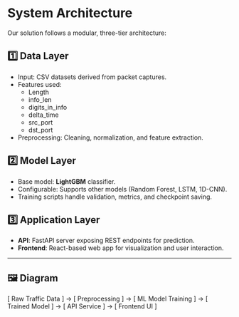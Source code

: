 # System Architecture

Our solution follows a modular, three-tier architecture:

## 1️⃣ Data Layer
- Input: CSV datasets derived from packet captures.
- Features used:
  - Length
  - info_len
  - digits_in_info
  - delta_time
  - src_port
  - dst_port
- Preprocessing: Cleaning, normalization, and feature extraction.

## 2️⃣ Model Layer
- Base model: **LightGBM** classifier.
- Configurable: Supports other models (Random Forest, LSTM, 1D-CNN).
- Training scripts handle validation, metrics, and checkpoint saving.

## 3️⃣ Application Layer
- **API**: FastAPI server exposing REST endpoints for prediction.
- **Frontend**: React-based web app for visualization and user interaction.

---

## 🖼️ Diagram
[ Raw Traffic Data ] → [ Preprocessing ] → [ ML Model Training ]
→ [ Trained Model ] → [ API Service ] → [ Frontend UI ]